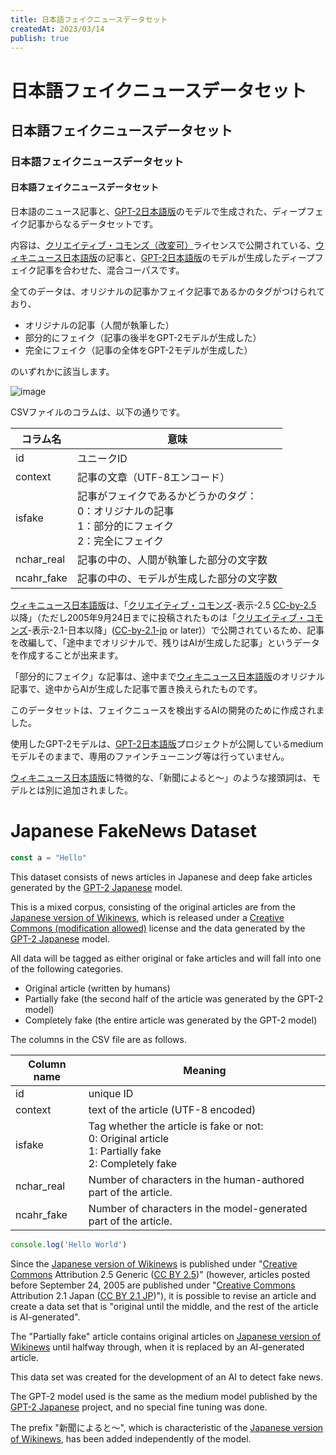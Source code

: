 ```yaml
---
title: 日本語フェイクニュースデータセット
createdAt: 2023/03/14
publish: true
---
```

# 日本語フェイクニュースデータセット

## 日本語フェイクニュースデータセット

### 日本語フェイクニュースデータセット

#### 日本語フェイクニュースデータセット
日本語のニュース記事と、[GPT-2日本語版](https://github.com/tanreinama/gpt2-japanese)のモデルで生成された、ディープフェイク記事からなるデータセットです。
    
内容は、[クリエイティブ・コモンズ（改変可）](https://creativecommons.jp/)ライセンスで公開されている、[ウィキニュース日本語版](https://ja.wikinews.org/wiki/%E3%83%A1%E3%82%A4%E3%83%B3%E3%83%9A%E3%83%BC%E3%82%B8)の記事と、[GPT-2日本語版](https://github.com/tanreinama/gpt2-japanese)のモデルが生成したディープフェイク記事を合わせた、混合コーパスです。

全てのデータは、オリジナルの記事かフェイク記事であるかのタグがつけられており、

- オリジナルの記事（人間が執筆した）
- 部分的にフェイク（記事の後半をGPT-2モデルが生成した）
- 完全にフェイク（記事の全体をGPT-2モデルが生成した）

のいずれかに該当します。

![image](https://via.placeholder.com/640x480.png/004466?text=animals+omnis)

CSVファイルのコラムは、以下の通りです。

| コラム名   | 意味   |
| ---------- | ------------------------------------------------------------ |
| id   | ユニークID   |
| context    | 記事の文章（UTF-8エンコード）  |
| isfake     | 記事がフェイクであるかどうかのタグ：<br />0：オリジナルの記事<br />1：部分的にフェイク<br />2：完全にフェイク |
| nchar_real | 記事の中の、人間が執筆した部分の文字数     |
| ncahr_fake | 記事の中の、モデルが生成した部分の文字数   |



[ウィキニュース日本語版](https://ja.wikinews.org/wiki/%E3%83%A1%E3%82%A4%E3%83%B3%E3%83%9A%E3%83%BC%E3%82%B8)は、「[クリエイティブ・コモンズ](https://ja.wikipedia.org/wiki/クリエイティブ・コモンズ)-表示-2.5 [CC-by-2.5](https://creativecommons.org/licenses/by/2.5/deed.ja)  以降」（ただし2005年9月24日までに投稿されたものは「[クリエイティブ・コモンズ](https://ja.wikipedia.org/wiki/クリエイティブ・コモンズ)-表示-2.1-日本以降」([CC-by-2.1-jp](https://creativecommons.org/licenses/by/2.1/jp/)  or later)）で公開されているため、記事を改編して、「途中までオリジナルで、残りはAIが生成した記事」というデータを作成することが出来ます。

「部分的にフェイク」な記事は、途中まで[ウィキニュース日本語版](https://ja.wikinews.org/wiki/%E3%83%A1%E3%82%A4%E3%83%B3%E3%83%9A%E3%83%BC%E3%82%B8)のオリジナル記事で、途中からAIが生成した記事で置き換えられたものです。

このデータセットは、フェイクニュースを検出するAIの開発のために作成されました。

使用したGPT-2モデルは、[GPT-2日本語版](https://github.com/tanreinama/gpt2-japanese)プロジェクトが公開しているmediumモデルそのままで、専用のファインチューニング等は行っていません。

[ウィキニュース日本語版](https://ja.wikinews.org/wiki/%E3%83%A1%E3%82%A4%E3%83%B3%E3%83%9A%E3%83%BC%E3%82%B8)に特徴的な、「新聞によると～」のような接頭詞は、モデルとは別に追加されました。



# Japanese FakeNews Dataset

```typescript
const a = "Hello"
```


This dataset consists of news articles in Japanese and deep fake articles generated by the [GPT-2 Japanese](https://github.com/tanreinama/gpt2-japanese) model.

This is a mixed corpus, consisting of the original articles are from the [Japanese version of Wikinews](https://ja.wikinews.org/wiki/%E3%83%A1%E3%82%A4%E3%83%B3%E3%83%9A%E3%83%BC%E3%82%B8), which is released under a [Creative Commons (modification allowed)](https://creativecommons.org/) license and the data generated by the [GPT-2 Japanese](https://github.com/tanreinama/gpt2-japanese) model.

All data will be tagged as either original or fake articles and will fall into one of the following categories.

- Original article (written by humans)
- Partially fake (the second half of the article was generated by the GPT-2 model)
- Completely fake (the entire article was generated by the GPT-2 model)



The columns in the CSV file are as follows.

| Column name | Meaning|
| ----------- | ------------------------------------------------------------ |
| id    | unique ID    |
| context     | text of the article (UTF-8 encoded)  |
| isfake| Tag whether the article is fake or not: <br />0: Original article <br />1: Partially fake <br />2: Completely fake |
| nchar_real  | Number of characters in the human-authored part of the article. |
| ncahr_fake  | Number of characters in the model-generated part of the article. |

```typescript
console.log('Hello World')
```

Since the  [Japanese version of Wikinews](https://ja.wikinews.org/wiki/%E3%83%A1%E3%82%A4%E3%83%B3%E3%83%9A%E3%83%BC%E3%82%B8) is published under "[Creative Commons](https://en.wikipedia.org/wiki/Creative_Commons) Attribution 2.5 Generic ([CC BY 2.5](https://creativecommons.org/licenses/by/2.5/deed.en))" (however, articles posted before September 24, 2005 are published under "[Creative Commons](https://en.wikipedia.org/wiki/Creative_Commons) Attribution 2.1 Japan ([CC BY 2.1 JP](https://creativecommons.org/licenses/by/2.1/jp/deed.en))"), it is possible to revise an article and create a data set that is "original until the middle, and the rest of the article is AI-generated".

The "Partially fake" article contains original articles on  [Japanese version of Wikinews](https://ja.wikinews.org/wiki/%E3%83%A1%E3%82%A4%E3%83%B3%E3%83%9A%E3%83%BC%E3%82%B8) until halfway through, when it is replaced by an AI-generated article.

This data set was created for the development of an AI to detect fake news.

The GPT-2 model used is the same as the medium model published by the [GPT-2 Japanese](https://github.com/tanreinama/gpt2-japanese) project, and no special fine tuning was done.

The prefix "新聞によると～", which is characteristic of the [Japanese version of Wikinews](https://ja.wikinews.org/wiki/%E3%83%A1%E3%82%A4%E3%83%B3%E3%83%9A%E3%83%BC%E3%82%B8), has been added independently of the model.
